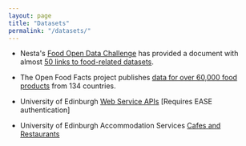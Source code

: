 ```yaml
---
layout: page
title: "Datasets"
permalink: "/datasets/"
---
```


* Nesta's [Food Open Data Challenge](http://www.nesta.org.uk/project/the-open-data-challenge-series/food-open-data-challenge) has provided a document with almost [50 links to food-related datasets](https://docs.google.com/document/d/1Gn10YQ1LKXXpAfBLdUjpbKvF-oKNMbN8Km3S94pU0Ak/edit?pli=1#heading=h.t85l1muj3oih).

* The Open Food Facts project publishes [data for over 60,000 food products](http://openfoodfacts.org) from 134 countries.

* University of Edinburgh [Web Service APIs](https://www.wiki.ed.ac.uk/display/Services/ILW+Data+Hack+API+Web+Services) [Requires EASE authentication]

* University of Edinburgh Accommodation Services [Cafes and Restaurants](https://github.com/edinburghlivinglab/dds-notebooks/blob/master/data/uoe_catering/UoE_cafes.csv)
